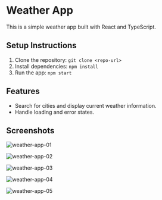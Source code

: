 # Weather App

This is a simple weather app built with React and TypeScript.

## Setup Instructions

1. Clone the repository: `git clone <repo-url>`
2. Install dependencies: `npm install`
3. Run the app: `npm start`

## Features

-   Search for cities and display current weather information.
-   Handle loading and error states.

## Screenshots

![weather-app-01](https://github.com/user-attachments/assets/8444754f-e114-4135-ac73-7080ecc82d93)

![weather-app-02](https://github.com/user-attachments/assets/b6ca355b-84df-4b89-aa14-1156c5d0d6fe)

![weather-app-03](https://github.com/user-attachments/assets/77c206ed-41a9-415b-9d50-e27bfd64e737)

![weather-app-04](https://github.com/user-attachments/assets/fb012d9b-3c44-49b7-a7d4-f705c04a4517)

![weather-app-05](https://github.com/user-attachments/assets/721f6731-5cc6-4fe5-abcc-8feea5eb9cc3)


